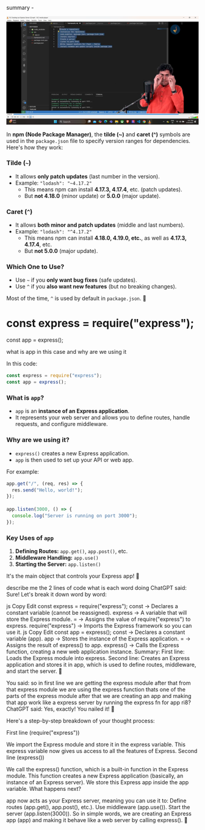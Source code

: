 summary -

![summary](<Screenshot (3845).png>)

In **npm (Node Package Manager)**, the **tilde (~)** and **caret (^)** symbols are used in the `package.json` file to specify version ranges for dependencies. Here's how they work:

### **Tilde (`~`)**  
- It allows **only patch updates** (last number in the version).  
- Example: `"lodash": "~4.17.2"`  
  - This means npm can install **4.17.3, 4.17.4**, etc. (patch updates).  
  - But **not 4.18.0** (minor update) or **5.0.0** (major update).

### **Caret (`^`)**  
- It allows **both minor and patch updates** (middle and last numbers).  
- Example: `"lodash": "^4.17.2"`  
  - This means npm can install **4.18.0, 4.19.0, etc.**, as well as **4.17.3, 4.17.4**, etc.  
  - But **not 5.0.0** (major update).

### **Which One to Use?**
- Use `~` if you **only want bug fixes** (safe updates).  
- Use `^` if you **also want new features** (but no breaking changes).  

Most of the time, `^` is used by default in `package.json`. 🚀

# const express = require("express");
const app = express();

what is app in this case and why are we using it

In this code:

```js
const express = require("express");
const app = express();
```

### **What is `app`?**
- `app` is an **instance of an Express application**.
- It represents your web server and allows you to define routes, handle requests, and configure middleware.

### **Why are we using it?**
- `express()` creates a new Express application.
- `app` is then used to set up your API or web app.

For example:

```js
app.get("/", (req, res) => {
  res.send("Hello, world!");
});

app.listen(3000, () => {
  console.log("Server is running on port 3000");
});
```

### **Key Uses of `app`**
1. **Defining Routes:** `app.get()`, `app.post()`, etc.
2. **Middleware Handling:** `app.use()`
3. **Starting the Server:** `app.listen()`

It's the main object that controls your Express app! 🚀


describe me the 2 lines of code what is each word doing
ChatGPT said:
Sure! Let's break it down word by word:

js
Copy
Edit
const express = require("express");
const → Declares a constant variable (cannot be reassigned).
express → A variable that will store the Express module.
= → Assigns the value of require("express") to express.
require("express") → Imports the Express framework so you can use it.
js
Copy
Edit
const app = express();
const → Declares a constant variable (app).
app → Stores the instance of the Express application.
= → Assigns the result of express() to app.
express() → Calls the Express function, creating a new web application instance.
Summary:
First line: Loads the Express module into express.
Second line: Creates an Express application and stores it in app, which is used to define routes, middleware, and start the server. 🚀






You said:
so in first line we are getting the express module
after that from that express module we are using the express function thats one of the parts of the express module
after that we are creating an app and making that app work like a express server by running the express fn for app ri8?
ChatGPT said:
Yes, exactly! You nailed it! 🎯

Here's a step-by-step breakdown of your thought process:

First line (require("express"))

We import the Express module and store it in the express variable.
This express variable now gives us access to all the features of Express.
Second line (express())

We call the express() function, which is a built-in function in the Express module.
This function creates a new Express application (basically, an instance of an Express server).
We store this Express app inside the app variable.
What happens next?

app now acts as your Express server, meaning you can use it to:
Define routes (app.get(), app.post(), etc.).
Use middleware (app.use()).
Start the server (app.listen(3000)).
So in simple words, we are creating an Express app (app) and making it behave like a web server by calling express(). 🚀